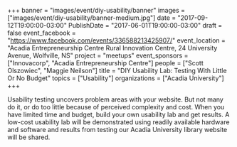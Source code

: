 +++
banner = "images/event/diy-usability/banner"
images = ["images/event/diy-usability/banner-medium.jpg"]
date = "2017-09-12T19:00:00-03:00"
PublishDate = "2017-06-01T19:00:00-03:00"
draft = false
event_facebook = "https://www.facebook.com/events/336588213425907/"
event_location = "Acadia Entrepreneurship Centre Rural Innovation Centre, 24 University Avenue, Wolfville, NS"
project = "meetups"
event_sponsors = ["Innovacorp", "Acadia Entrepreneurship Centre"]
people = ["Scott Olszowiec", "Maggie Neilson"]
title = "DIY Usability Lab: Testing With Little Or No Budget"
topics = ["Usability"]
organizations = ["Acadia University"]
+++

Usability testing uncovers problem areas with your website. But not many do it, or do too little because of perceived complexity and cost. When you have limited time and budget, build your own usability lab and get results. A low-cost usability lab will be demonstrated using readily available hardware and software and results from testing our Acadia University library website will be shared.
